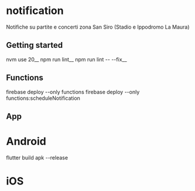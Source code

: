 # notification

Notifiche su partite e concerti zona San Siro (Stadio e Ippodromo La Maura)

## Getting started
nvm use 20__
npm run lint__
npm run lint -- --fix__

## Functions
firebase deploy --only functions
firebase deploy --only functions:scheduleNotification

## App
# Android
flutter build apk --release
# iOS 

